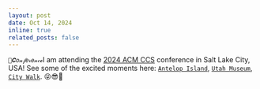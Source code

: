 ```yaml
---
layout: post
date: Oct 14, 2024
inline: true
related_posts: false
---
```


`💛𝑪𝑜𝓃𝒻𝑒𝓇𝑒𝓃𝒸𝓮`I am attending the [2024 ACM CCS](https://www.sigsac.org/ccs/CCS2024/) conference in Salt Lake City, USA! See some of the excited moments here: [`Antelop Island`](https://ccsnow127.github.io/blog/2024/Antelope-Island/), [`Utah Museum`](https://ccsnow127.github.io/blog/2024/Utah-museum/), [`City Walk`](https://ccsnow127.github.io/blog/2024/Trip-2-SLC/). 😝😎🤠

<!-- `💜𝒫𝒶𝓅𝑒𝓇` `🩵𝒜𝔀𝒶𝓇𝒹` `🤍𝒮𝓮𝑟𝓋𝒾𝓬𝓮` `💛𝑪𝑜𝓃𝒻𝑒𝓇𝑒𝓃𝒸𝓮` -->
